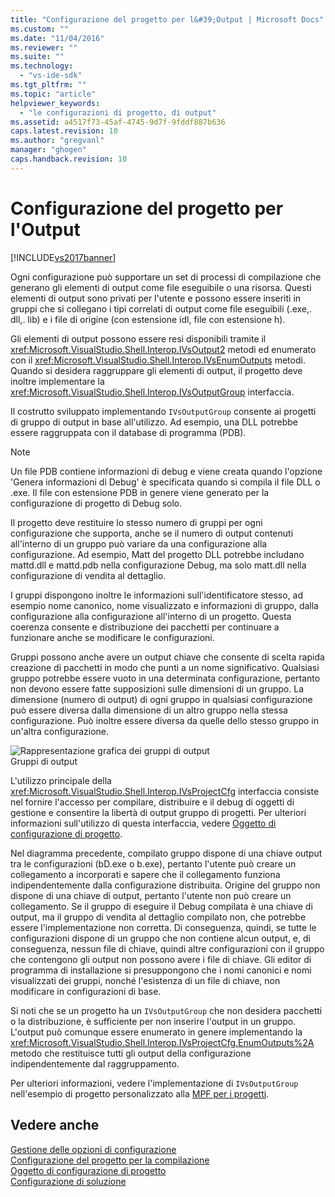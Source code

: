 ```yaml
---
title: "Configurazione del progetto per l&#39;Output | Microsoft Docs"
ms.custom: ""
ms.date: "11/04/2016"
ms.reviewer: ""
ms.suite: ""
ms.technology: 
  - "vs-ide-sdk"
ms.tgt_pltfrm: ""
ms.topic: "article"
helpviewer_keywords: 
  - "le configurazioni di progetto, di output"
ms.assetid: a4517f73-45af-4745-9d7f-9fddf887b636
caps.latest.revision: 10
ms.author: "gregvanl"
manager: "ghogen"
caps.handback.revision: 10
---
```

# Configurazione del progetto per l&#39;Output
[!INCLUDE[vs2017banner](../../code-quality/includes/vs2017banner.md)]

Ogni configurazione può supportare un set di processi di compilazione che generano gli elementi di output come file eseguibile o una risorsa. Questi elementi di output sono privati per l'utente e possono essere inseriti in gruppi che si collegano i tipi correlati di output come file eseguibili \(.exe,. dll,. lib\) e i file di origine \(con estensione idl, file con estensione h\).  
  
 Gli elementi di output possono essere resi disponibili tramite il <xref:Microsoft.VisualStudio.Shell.Interop.IVsOutput2> metodi ed enumerato con il <xref:Microsoft.VisualStudio.Shell.Interop.IVsEnumOutputs> metodi. Quando si desidera raggruppare gli elementi di output, il progetto deve inoltre implementare la <xref:Microsoft.VisualStudio.Shell.Interop.IVsOutputGroup> interfaccia.  
  
 Il costrutto sviluppato implementando `IVsOutputGroup` consente ai progetti di gruppo di output in base all'utilizzo. Ad esempio, una DLL potrebbe essere raggruppata con il database di programma \(PDB\).  
  
> [!NOTE]
>  Un file PDB contiene informazioni di debug e viene creata quando l'opzione 'Genera informazioni di Debug' è specificata quando si compila il file DLL o .exe. Il file con estensione PDB in genere viene generato per la configurazione di progetto di Debug solo.  
  
 Il progetto deve restituire lo stesso numero di gruppi per ogni configurazione che supporta, anche se il numero di output contenuti all'interno di un gruppo può variare da una configurazione alla configurazione. Ad esempio, Matt del progetto DLL potrebbe includano mattd.dll e mattd.pdb nella configurazione Debug, ma solo matt.dll nella configurazione di vendita al dettaglio.  
  
 I gruppi dispongono inoltre le informazioni sull'identificatore stesso, ad esempio nome canonico, nome visualizzato e informazioni di gruppo, dalla configurazione alla configurazione all'interno di un progetto. Questa coerenza consente e distribuzione dei pacchetti per continuare a funzionare anche se modificare le configurazioni.  
  
 Gruppi possono anche avere un output chiave che consente di scelta rapida creazione di pacchetti in modo che punti a un nome significativo. Qualsiasi gruppo potrebbe essere vuoto in una determinata configurazione, pertanto non devono essere fatte supposizioni sulle dimensioni di un gruppo. La dimensione \(numero di output\) di ogni gruppo in qualsiasi configurazione può essere diversa dalla dimensione di un altro gruppo nella stessa configurazione. Può inoltre essere diversa da quelle dello stesso gruppo in un'altra configurazione.  
  
 ![Rappresentazione grafica dei gruppi di output](../../extensibility/internals/media/vsoutputgroups.png "vsOutputGroups")  
Gruppi di output  
  
 L'utilizzo principale della <xref:Microsoft.VisualStudio.Shell.Interop.IVsProjectCfg> interfaccia consiste nel fornire l'accesso per compilare, distribuire e il debug di oggetti di gestione e consentire la libertà di output gruppo di progetti. Per ulteriori informazioni sull'utilizzo di questa interfaccia, vedere [Oggetto di configurazione di progetto](../../extensibility/internals/project-configuration-object.md).  
  
 Nel diagramma precedente, compilato gruppo dispone di una chiave output tra le configurazioni \(bD.exe o b.exe\), pertanto l'utente può creare un collegamento a incorporati e sapere che il collegamento funziona indipendentemente dalla configurazione distribuita. Origine del gruppo non dispone di una chiave di output, pertanto l'utente non può creare un collegamento. Se il gruppo di eseguire il Debug compilata è una chiave di output, ma il gruppo di vendita al dettaglio compilato non, che potrebbe essere l'implementazione non corretta. Di conseguenza, quindi, se tutte le configurazioni dispone di un gruppo che non contiene alcun output, e, di conseguenza, nessun file di chiave, quindi altre configurazioni con il gruppo che contengono gli output non possono avere i file di chiave. Gli editor di programma di installazione si presuppongono che i nomi canonici e nomi visualizzati dei gruppi, nonché l'esistenza di un file di chiave, non modificare in configurazioni di base.  
  
 Si noti che se un progetto ha un `IVsOutputGroup` che non desidera pacchetti o la distribuzione, è sufficiente per non inserire l'output in un gruppo. L'output può comunque essere enumerato in genere implementando la <xref:Microsoft.VisualStudio.Shell.Interop.IVsProjectCfg.EnumOutputs%2A> metodo che restituisce tutti gli output della configurazione indipendentemente dal raggruppamento.  
  
 Per ulteriori informazioni, vedere l'implementazione di `IVsOutputGroup` nell'esempio di progetto personalizzato alla [MPF per i progetti](http://mpfproj12.codeplex.com).  
  
## Vedere anche  
 [Gestione delle opzioni di configurazione](../../extensibility/internals/managing-configuration-options.md)   
 [Configurazione del progetto per la compilazione](../../extensibility/internals/project-configuration-for-building.md)   
 [Oggetto di configurazione di progetto](../../extensibility/internals/project-configuration-object.md)   
 [Configurazione di soluzione](../../extensibility/internals/solution-configuration.md)
